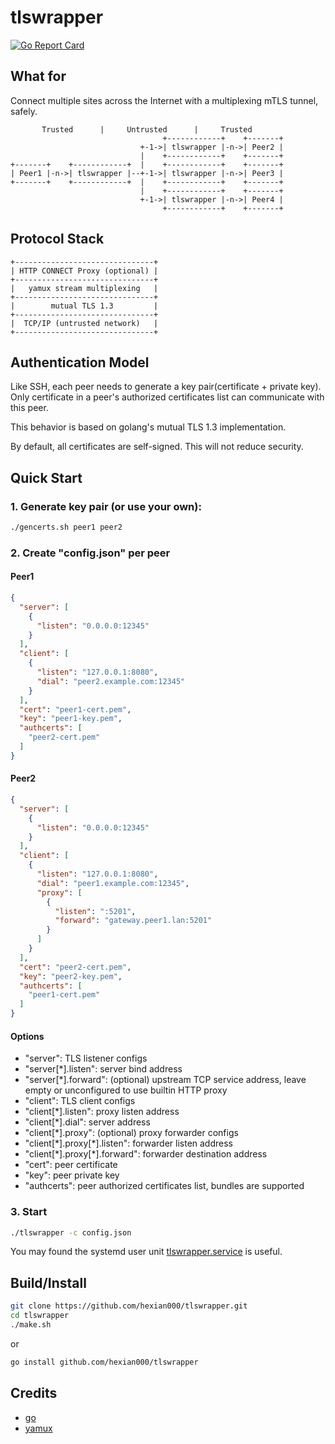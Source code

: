 # tlswrapper

[![Go Report Card](https://goreportcard.com/badge/github.com/hexian000/tlswrapper)](https://goreportcard.com/report/github.com/hexian000/tlswrapper)

## What for

Connect multiple sites across the Internet with a multiplexing mTLS tunnel, safely. 

```
       Trusted      |     Untrusted      |     Trusted
                                  +------------+    +-------+
                             +-1->| tlswrapper |-n->| Peer2 |
                             |    +------------+    +-------+
+-------+    +------------+  |    +------------+    +-------+
| Peer1 |-n->| tlswrapper |--+-1->| tlswrapper |-n->| Peer3 |
+-------+    +------------+  |    +------------+    +-------+
                             |    +------------+    +-------+
                             +-1->| tlswrapper |-n->| Peer4 |
                                  +------------+    +-------+
```

## Protocol Stack

```
+-------------------------------+
| HTTP CONNECT Proxy (optional) |
+-------------------------------+
|   yamux stream multiplexing   |
+-------------------------------+
|        mutual TLS 1.3         |
+-------------------------------+
|  TCP/IP (untrusted network)   |
+-------------------------------+
```


## Authentication Model

Like SSH, each peer needs to generate a key pair(certificate + private key). Only certificate in a peer's authorized certificates list can communicate with this peer.

This behavior is based on golang's mutual TLS 1.3 implementation.

By default, all certificates are self-signed. This will not reduce security. 

## Quick Start

### 1. Generate key pair (or use your own):

```sh
./gencerts.sh peer1 peer2
```

### 2. Create "config.json" per peer

#### Peer1

```json
{
  "server": [
    {
      "listen": "0.0.0.0:12345"
    }
  ],
  "client": [
    {
      "listen": "127.0.0.1:8080",
      "dial": "peer2.example.com:12345"
    }
  ],
  "cert": "peer1-cert.pem",
  "key": "peer1-key.pem",
  "authcerts": [
    "peer2-cert.pem"
  ]
}
```

#### Peer2

```json
{
  "server": [
    {
      "listen": "0.0.0.0:12345"
    }
  ],
  "client": [
    {
      "listen": "127.0.0.1:8080",
      "dial": "peer1.example.com:12345",
      "proxy": [
        {
          "listen": ":5201",
          "forward": "gateway.peer1.lan:5201"
        }
      ]
    }
  ],
  "cert": "peer2-cert.pem",
  "key": "peer2-key.pem",
  "authcerts": [
    "peer1-cert.pem"
  ]
}
```

#### Options

- "server": TLS listener configs
- "server[\*].listen": server bind address
- "server[\*].forward": (optional) upstream TCP service address, leave empty or unconfigured to use builtin HTTP proxy
- "client": TLS client configs
- "client[\*].listen": proxy listen address
- "client[\*].dial": server address
- "client[\*].proxy": (optional) proxy forwarder configs
- "client[\*].proxy[\*].listen": forwarder listen address
- "client[\*].proxy[\*].forward": forwarder destination address
- "cert": peer certificate
- "key": peer private key
- "authcerts": peer authorized certificates list, bundles are supported


### 3. Start

```sh
./tlswrapper -c config.json
```

You may found the systemd user unit [tlswrapper.service](tlswrapper.service) is useful.

## Build/Install

```sh
git clone https://github.com/hexian000/tlswrapper.git
cd tlswrapper
./make.sh
```
or

```sh
go install github.com/hexian000/tlswrapper
```

## Credits

- [go](https://github.com/golang/go)
- [yamux](https://github.com/hashicorp/yamux)
